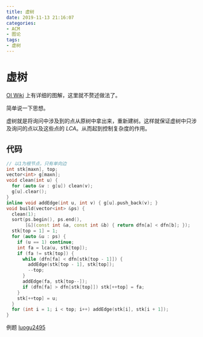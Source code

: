 ```yaml
---
title: 虚树
date: 2019-11-13 21:16:07
categories:
- ACM
- 图论
tags:
- 虚树
---
```


# 虚树

[OI Wiki](https://oi-wiki.org/graph/virtual-tree/) 上有详细的图解，这里就不赘述做法了。

简单说一下思想。

虚树就是将询问中涉及到的点从原树中拿出来，重新建树。这样就保证虚树中只涉及询问的点以及这些点的 $LCA$。从而起到控制复杂度的作用。


## 代码

```cpp
// 以1为根节点，只有单向边
int stk[maxn], top;
vector<int> g[maxn];
void clean(int u) {
  for (auto &v : g[u]) clean(v);
  g[u].clear();
}
inline void addEdge(int u, int v) { g[u].push_back(v); }
void build(vector<int> &ps) {
  clean(1);
  sort(ps.begin(), ps.end(),
       [&](const int &a, const int &b) { return dfn[a] < dfn[b]; });
  stk[top = 1] = 1;
  for (auto &u : ps) {
    if (u == 1) continue;
    int fa = lca(u, stk[top]);
    if (fa != stk[top]) {
      while (dfn[fa] < dfn[stk[top - 1]]) {
        addEdge(stk[top - 1], stk[top]);
        --top;
      }
      addEdge(fa, stk[top--]);
      if (dfn[fa] > dfn[stk[top]]) stk[++top] = fa;
    }
    stk[++top] = u;
  }
  for (int i = 1; i < top; i++) addEdge(stk[i], stk[i + 1]);
}
```


例题 [luogu2495](https://www.luogu.org/problem/P2495)
